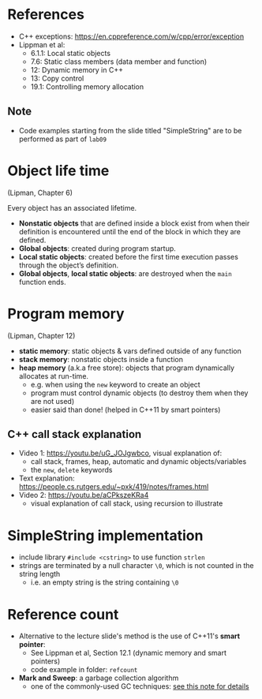 # References
- C++ exceptions: https://en.cppreference.com/w/cpp/error/exception
- Lippman et al:
  - 6.1.1: Local static objects
  - 7.6: Static class members (data member and function)
  - 12: Dynamic memory in C++
  - 13: Copy control
  - 19.1: Controlling memory allocation

## Note
- Code examples starting from the slide titled "SimpleString" are to be performed as part of `lab09`

# Object life time
(Lipman, Chapter 6)

Every object has an associated lifetime.
- **Nonstatic objects** that are defined inside a block exist from when their definition is encountered until the end of the block in which they are defined. 
- **Global objects**: created during program startup.
- **Local static objects**: created before the first time execution passes through the object’s definition. 
- **Global objects**, **local static objects**: are destroyed when the `main` function ends.

# Program memory
(Lipman, Chapter 12)
- **static memory**: static objects & vars defined outside of any function
- **stack memory**: nonstatic objects inside a function
- **heap memory** (a.k.a free store): objects that program dynamically allocates at run-time.
  - e.g. when using the `new` keyword to create an object
  - program must control dynamic objects (to destroy them when they are not used)
  - easier said than done! (helped in C++11 by smart pointers)

## C++ call stack explanation
- Video 1: https://youtu.be/uG_JOJgwbco, visual explanation of:
   - call stack, frames, heap, automatic and dynamic objects/variables
   - the `new`, `delete` keywords
- Text explanation: https://people.cs.rutgers.edu/~pxk/419/notes/frames.html
- Video 2: https://youtu.be/aCPkszeKRa4
  - visual explanation of call stack, using recursion to illustrate

# SimpleString implementation
- include library `#include <cstring>` to use function `strlen`
- strings are terminated by a null character `\0`, which is not counted in the string length
  - i.e. an empty string is the string containing `\0`

# Reference count
- Alternative to the lecture slide's method is the use of C++11's **smart pointer**:
  - See Lippman et al, Section 12.1 (dynamic memory and smart pointers)
  - code example in folder: `refcount`
- **Mark and Sweep**: a garbage collection algorithm
  - one of the commonly-used GC techniques: [see this note for details](https://web.stanford.edu/class/cs143/lectures/lecture17.pdf)